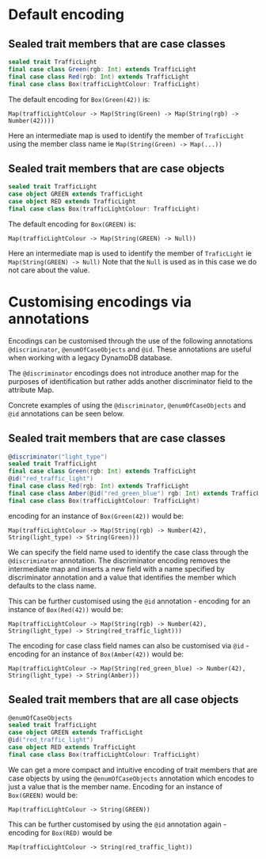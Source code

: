# Default encoding

## Sealed trait members that are case classes

```scala
sealed trait TrafficLight
final case class Green(rgb: Int) extends TrafficLight 
final case class Red(rgb: Int) extends TrafficLight
final case class Box(trafficLightColour: TrafficLight)
```

The default encoding for `Box(Green(42))` is:

`Map(trafficLightColour -> Map(String(Green) -> Map(String(rgb) -> Number(42))))`

Here an intermediate map is used to identify the member of `TraficLight` using the member class name ie `Map(String(Green) -> Map(...))`

## Sealed trait members that are case objects

```scala
sealed trait TrafficLight
case object GREEN extends TrafficLight 
case object RED extends TrafficLight
final case class Box(trafficLightColour: TrafficLight)
```

The default encoding for `Box(GREEN)` is:

`Map(trafficLightColour -> Map(String(GREEN) -> Null))`

Here an intermediate map is used to identify the member of `TraficLight` ie `Map(String(GREEN) -> Null)`
Note that the `Null` is used as in this case we do not care about the value.

# Customising encodings via annotations
Encodings can be customised through the use of the following annotations `@discriminator`, `@enumOfCaseObjects` and `@id`.
These annotations are useful when working with a legacy DynamoDB database.

The `@discriminator` encodings does not introduce another map for the purposes of identification but rather adds another 
discriminator field to the attribute Map.

Concrete examples of using the `@discriminator`, `@enumOfCaseObjects` and `@id` annotations can be seen below.

## Sealed trait members that are case classes

```scala
@discriminator("light_type")
sealed trait TrafficLight
final case class Green(rgb: Int) extends TrafficLight
@id("red_traffic_light")
final case class Red(rgb: Int) extends TrafficLight
final case class Amber(@id("red_green_blue") rgb: Int) extends TrafficLight
final case class Box(trafficLightColour: TrafficLight)
```

encoding for an instance of `Box(Green(42))` would be:

`Map(trafficLightColour -> Map(String(rgb) -> Number(42), String(light_type) -> String(Green)))`

We can specify the field name used to identify the case class through the `@discriminator` annotation. The discriminator
encoding removes the intermediate map and inserts a new field with a name specified by discriminator annotation and a
value that identifies the member which defaults to the class name.

This can be further customised using the `@id` annotation - encoding for an instance of `Box(Red(42))` would be:

`Map(trafficLightColour -> Map(String(rgb) -> Number(42), String(light_type) -> String(red_traffic_light)))`

The encoding for case class field names can also be customised via `@id` - encoding for an instance of `Box(Amber(42))` would be:

`Map(trafficLightColour -> Map(String(red_green_blue) -> Number(42), String(light_type) -> String(Amber)))`


## Sealed trait members that are all case objects

```scala
@enumOfCaseObjects
sealed trait TrafficLight
case object GREEN extends TrafficLight 
@id("red_traffic_light")
case object RED extends TrafficLight
final case class Box(trafficLightColour: TrafficLight)
```

We can get a more compact and intuitive encoding of trait members that are case objects by using the `@enumOfCaseObjects`
annotation which encodes to just a value that is the member name. Encoding for an instance of `Box(GREEN)` would be:

`Map(trafficLightColour -> String(GREEN))`

This can be further customised by using the `@id` annotation again - encoding for `Box(RED)` would be

`Map(trafficLightColour -> String(red_traffic_light))`

